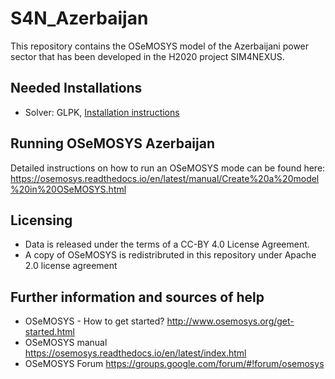 # S4N_Azerbaijan
This repository contains the OSeMOSYS model of the Azerbaijani power sector that has been developed in the H2020 project SIM4NEXUS.

## Needed Installations
- Solver: GLPK, [Installation instructions](http://www.osemosys.org/uploads/1/8/5/0/18504136/glpk_installation_guide_for_windows10_-_201702.pdf)

## Running OSeMOSYS Azerbaijan
Detailed instructions on how to run an OSeMOSYS mode can be found here: https://osemosys.readthedocs.io/en/latest/manual/Create%20a%20model%20in%20OSeMOSYS.html

## Licensing
- Data is released under the terms of a CC-BY 4.0 License Agreement.
- A copy of OSeMOSYS is redistribruted in this repository under Apache 2.0 license agreement

## Further information and sources of help
- OSeMOSYS - How to get started? http://www.osemosys.org/get-started.html
- OSeMOSYS manual https://osemosys.readthedocs.io/en/latest/index.html
- OSeMOSYS Forum https://groups.google.com/forum/#!forum/osemosys
